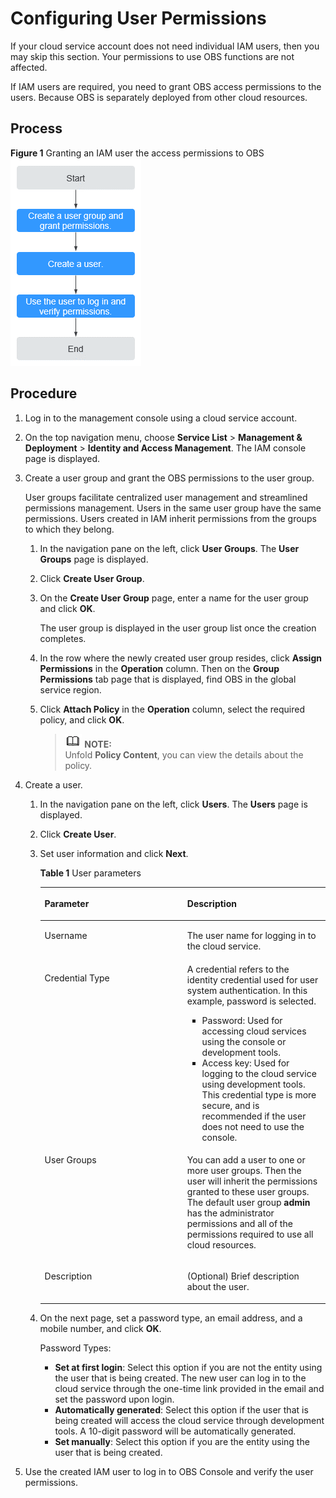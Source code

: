 # Configuring User Permissions<a name="obs_03_0035"></a>

If your cloud service account does not need individual IAM users, then you may skip this section. Your permissions to use OBS functions are not affected.

If IAM users are required, you need to grant OBS access permissions to the users. Because OBS is separately deployed from other cloud resources.

## Process<a name="obs_03_0304_section12521716448"></a>

**Figure  1**  Granting an IAM user the access permissions to OBS<a name="obs_03_0304_obs_03_0122_fig292324264713"></a>  
![](figures/granting-an-iam-user-the-access-permissions-to-obs.png "granting-an-iam-user-the-access-permissions-to-obs")

## Procedure<a name="obs_03_0304_section1056019017457"></a>

1.  Log in to the management console using a cloud service account.
2.  On the top navigation menu, choose  **Service List**  \>  **Management & Deployment**  \>  **Identity and Access Management**. The IAM console page is displayed.
3.  Create a user group and grant the OBS permissions to the user group.

    User groups facilitate centralized user management and streamlined permissions management. Users in the same user group have the same permissions. Users created in IAM inherit permissions from the groups to which they belong.

    1.  In the navigation pane on the left, click  **User Groups**. The  **User Groups**  page is displayed.
    2.  Click  **Create User Group**.
    3.  On the  **Create User Group**  page, enter a name for the user group and click  **OK**.

        The user group is displayed in the user group list once the creation completes.

    4.  In the row where the newly created user group resides, click  **Assign Permissions**  in the  **Operation**  column. Then on the  **Group Permissions**  tab page that is displayed, find OBS in the global service region.
    5.  Click  **Attach Policy**  in the  **Operation**  column, select the required policy, and click  **OK**.

        >![](public_sys-resources/icon-note.gif) **NOTE:**   
        >Unfold  **Policy Content**, you can view the details about the policy.  


4.  Create a user.
    1.  In the navigation pane on the left, click  **Users**. The  **Users**  page is displayed.
    2.  Click  **Create User**.
    3.  Set user information and click  **Next**.

        **Table  1**  User parameters

        <a name="obs_03_0304_obs_03_0122_table127131345071"></a>
        <table><thead align="left"><tr id="obs_03_0304_obs_03_0122_row4714144517714"><th class="cellrowborder" valign="top" width="50%" id="mcps1.2.3.1.1"><p id="obs_03_0304_obs_03_0122_p137145451578"><a name="obs_03_0304_obs_03_0122_p137145451578"></a><a name="obs_03_0304_obs_03_0122_p137145451578"></a>Parameter</p>
        </th>
        <th class="cellrowborder" valign="top" width="50%" id="mcps1.2.3.1.2"><p id="obs_03_0304_obs_03_0122_p1071417451679"><a name="obs_03_0304_obs_03_0122_p1071417451679"></a><a name="obs_03_0304_obs_03_0122_p1071417451679"></a>Description</p>
        </th>
        </tr>
        </thead>
        <tbody><tr id="obs_03_0304_obs_03_0122_row157141451376"><td class="cellrowborder" valign="top" width="50%" headers="mcps1.2.3.1.1 "><p id="obs_03_0304_obs_03_0122_p1971404515717"><a name="obs_03_0304_obs_03_0122_p1971404515717"></a><a name="obs_03_0304_obs_03_0122_p1971404515717"></a>Username</p>
        </td>
        <td class="cellrowborder" valign="top" width="50%" headers="mcps1.2.3.1.2 "><p id="obs_03_0304_obs_03_0122_p1871494519719"><a name="obs_03_0304_obs_03_0122_p1871494519719"></a><a name="obs_03_0304_obs_03_0122_p1871494519719"></a>The user name for logging in to the cloud service.</p>
        </td>
        </tr>
        <tr id="obs_03_0304_obs_03_0122_row37141245171"><td class="cellrowborder" valign="top" width="50%" headers="mcps1.2.3.1.1 "><p id="obs_03_0304_obs_03_0122_p3714645874"><a name="obs_03_0304_obs_03_0122_p3714645874"></a><a name="obs_03_0304_obs_03_0122_p3714645874"></a>Credential Type</p>
        </td>
        <td class="cellrowborder" valign="top" width="50%" headers="mcps1.2.3.1.2 "><div class="p" id="obs_03_0304_obs_03_0122_p1652150296"><a name="obs_03_0304_obs_03_0122_p1652150296"></a><a name="obs_03_0304_obs_03_0122_p1652150296"></a>A credential refers to the identity credential used for user system authentication. In this example, password is selected.<a name="obs_03_0304_obs_03_0122_ul194541357781"></a><a name="obs_03_0304_obs_03_0122_ul194541357781"></a><ul id="obs_03_0304_obs_03_0122_ul194541357781"><li>Password: Used for accessing cloud services using the console or development tools.</li><li>Access key: Used for logging to the cloud service using development tools. This credential type is more secure, and is recommended if the user does not need to use the console.</li></ul>
        </div>
        </td>
        </tr>
        <tr id="obs_03_0304_obs_03_0122_row67141445471"><td class="cellrowborder" valign="top" width="50%" headers="mcps1.2.3.1.1 "><p id="obs_03_0304_obs_03_0122_p167148452713"><a name="obs_03_0304_obs_03_0122_p167148452713"></a><a name="obs_03_0304_obs_03_0122_p167148452713"></a>User Groups</p>
        </td>
        <td class="cellrowborder" valign="top" width="50%" headers="mcps1.2.3.1.2 "><p id="obs_03_0304_obs_03_0122_p1471412456719"><a name="obs_03_0304_obs_03_0122_p1471412456719"></a><a name="obs_03_0304_obs_03_0122_p1471412456719"></a>You can add a user to one or more user groups. Then the user will inherit the permissions granted to these user groups. The default user group <strong id="obs_03_0304_obs_03_0122_b181532620463"><a name="obs_03_0304_obs_03_0122_b181532620463"></a><a name="obs_03_0304_obs_03_0122_b181532620463"></a>admin</strong> has the administrator permissions and all of the permissions required to use all cloud resources.</p>
        </td>
        </tr>
        <tr id="obs_03_0304_obs_03_0122_row16714184512714"><td class="cellrowborder" valign="top" width="50%" headers="mcps1.2.3.1.1 "><p id="obs_03_0304_obs_03_0122_p142481183015"><a name="obs_03_0304_obs_03_0122_p142481183015"></a><a name="obs_03_0304_obs_03_0122_p142481183015"></a>Description</p>
        </td>
        <td class="cellrowborder" valign="top" width="50%" headers="mcps1.2.3.1.2 "><p id="obs_03_0304_obs_03_0122_p167144453719"><a name="obs_03_0304_obs_03_0122_p167144453719"></a><a name="obs_03_0304_obs_03_0122_p167144453719"></a>(Optional) Brief description about the user.</p>
        </td>
        </tr>
        </tbody>
        </table>

    4.  On the next page, set a password type, an email address, and a mobile number, and click  **OK**.

        Password Types:

        -   **Set at first login**: Select this option if you are not the entity using the user that is being created. The new user can log in to the cloud service through the one-time link provided in the email and set the password upon login.
        -   **Automatically generated**: Select this option if the user that is being created will access the cloud service through development tools. A 10-digit password will be automatically generated.
        -   **Set manually**: Select this option if you are the entity using the user that is being created.

5.  Use the created IAM user to log in to OBS Console and verify the user permissions.

